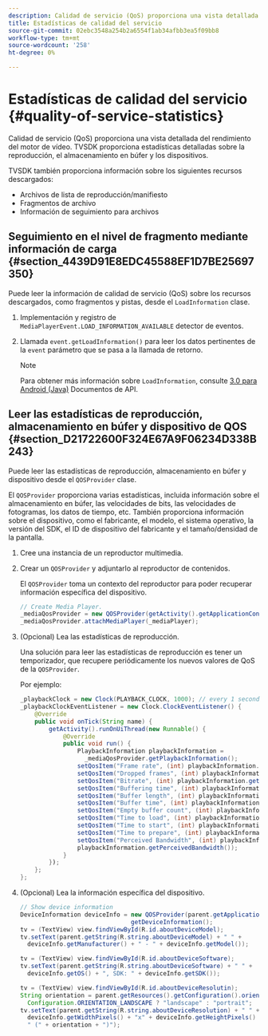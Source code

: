 ```yaml
---
description: Calidad de servicio (QoS) proporciona una vista detallada del rendimiento del motor de vídeo. TVSDK proporciona estadísticas detalladas sobre la reproducción, el almacenamiento en búfer y los dispositivos.
title: Estadísticas de calidad del servicio
source-git-commit: 02ebc3548a254b2a6554f1ab34afbb3ea5f09bb8
workflow-type: tm+mt
source-wordcount: '258'
ht-degree: 0%

---
```


# Estadísticas de calidad del servicio {#quality-of-service-statistics}

Calidad de servicio (QoS) proporciona una vista detallada del rendimiento del motor de vídeo. TVSDK proporciona estadísticas detalladas sobre la reproducción, el almacenamiento en búfer y los dispositivos.

TVSDK también proporciona información sobre los siguientes recursos descargados:

* Archivos de lista de reproducción/manifiesto
* Fragmentos de archivo
* Información de seguimiento para archivos

## Seguimiento en el nivel de fragmento mediante información de carga {#section_4439D91E8EDC45588EF1D7BE25697350}

Puede leer la información de calidad de servicio (QoS) sobre los recursos descargados, como fragmentos y pistas, desde el `LoadInformation` clase.

1. Implementación y registro de `MediaPlayerEvent.LOAD_INFORMATION_AVAILABLE` detector de eventos.
1. Llamada `event.getLoadInformation()` para leer los datos pertinentes de la `event` parámetro que se pasa a la llamada de retorno.

   >[!NOTE]
   >
   >Para obtener más información sobre `LoadInformation`, consulte [3.0 para Android (Java)](https://help.adobe.com/en_US/primetime/api/psdk/javadoc3.0/index.html) Documentos de API.

## Leer las estadísticas de reproducción, almacenamiento en búfer y dispositivo de QOS {#section_D21722600F324E67A9F06234D338B243}

Puede leer las estadísticas de reproducción, almacenamiento en búfer y dispositivo desde el `QOSProvider` clase.

El `QOSProvider` proporciona varias estadísticas, incluida información sobre el almacenamiento en búfer, las velocidades de bits, las velocidades de fotogramas, los datos de tiempo, etc. También proporciona información sobre el dispositivo, como el fabricante, el modelo, el sistema operativo, la versión del SDK, el ID de dispositivo del fabricante y el tamaño/densidad de la pantalla.

1. Cree una instancia de un reproductor multimedia.
1. Crear un `QOSProvider` y adjuntarlo al reproductor de contenidos.

   El `QOSProvider` toma un contexto del reproductor para poder recuperar información específica del dispositivo.

   ```java
   // Create Media Player. 
   _mediaQosProvider = new QOSProvider(getActivity().getApplicationContext()); 
   _mediaQosProvider.attachMediaPlayer(_mediaPlayer);
   ```

1. (Opcional) Lea las estadísticas de reproducción.

   Una solución para leer las estadísticas de reproducción es tener un temporizador, que recupere periódicamente los nuevos valores de QoS de la `QOSProvider`.

   Por ejemplo:

   ```java
   _playbackClock = new Clock(PLAYBACK_CLOCK, 1000); // every 1 second 
   _playbackClockEventListener = new Clock.ClockEventListener() { 
       @Override 
       public void onTick(String name) { 
           getActivity().runOnUiThread(new Runnable() { 
               @Override 
               public void run() { 
                   PlaybackInformation playbackInformation =  
                     _mediaQosProvider.getPlaybackInformation();  
                   setQosItem("Frame rate", (int) playbackInformation.getFrameRate());  
                   setQosItem("Dropped frames", (int) playbackInformation.getDroppedFrameCount()); 
                   setQosItem("Bitrate", (int) playbackInformation.getBitrate()); 
                   setQosItem("Buffering time", (int) playbackInformation.getBufferingTime());  
                   setQosItem("Buffer length", (int) playbackInformation.getBufferLength());  
                   setQosItem("Buffer time", (int) playbackInformation.getBufferTime());  
                   setQosItem("Empty buffer count", (int) playbackInformation.getEmptyBufferCount());  
                   setQosItem("Time to load", (int) playbackInformation.getTimeToLoad());  
                   setQosItem("Time to start", (int) playbackInformation.getTimeToStart()); 
                   setQosItem("Time to prepare", (int) playbackInformation.getTimeToPrepare()); 
                   setQosItem("Perceived Bandwidth", (int) playbackInformation.getPerceivedBandwidth());   
                   playbackInformation.getPerceivedBandwidth()); 
               } 
           }); 
       }; 
   }; 
   ```

1. (Opcional) Lea la información específica del dispositivo.

   ```java
   // Show device information 
   DeviceInformation deviceInfo = new QOSProvider(parent.getApplicationContext()). 
                                  getDeviceInformation(); 
   tv = (TextView) view.findViewById(R.id.aboutDeviceModel); 
   tv.setText(parent.getString(R.string.aboutDeviceModel) + " " +  
     deviceInfo.getManufacturer() + " - " + deviceInfo.getModel()); 
   
   tv = (TextView) view.findViewById(R.id.aboutDeviceSoftware); 
   tv.setText(parent.getString(R.string.aboutDeviceSoftware) + " " +  
     deviceInfo.getOS() + ", SDK: " + deviceInfo.getSDK()); 
   
   tv = (TextView) view.findViewById(R.id.aboutDeviceResolutin); 
   String orientation = parent.getResources().getConfiguration().orientation ==  
     Configuration.ORIENTATION_LANDSCAPE ? "landscape" : "portrait"; 
   tv.setText(parent.getString(R.string.aboutDeviceResolution) + " " +  
     deviceInfo.getWidthPixels() + "x" + deviceInfo.getHeightPixels() +  
     " (" + orientation + ")"); 
   ```
